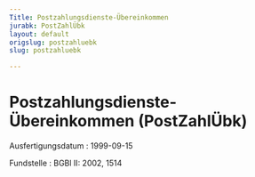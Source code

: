 ```yaml
---
Title: Postzahlungsdienste-Übereinkommen
jurabk: PostZahlÜbk
layout: default
origslug: postzahluebk
slug: postzahluebk

---
```


# Postzahlungsdienste-Übereinkommen (PostZahlÜbk)

Ausfertigungsdatum
:   1999-09-15

Fundstelle
:   BGBl II: 2002, 1514

